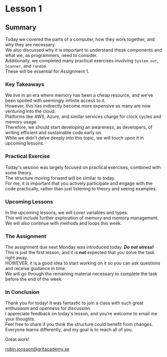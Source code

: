 # Lesson 1

## Summary
Today we covered the parts of a computer, how they work together, and why they are necessary.  
We also discussed why it is important to understand these components and what we, as programmers, need to consider.  
Additionally, we completed many practical exercises involving `System.out`, `Scanner`, and `random`.  
These will be essential for Assignment 1.

### Key Takeaways
We live in an era where memory has been a cheap resource, and we've been spoiled with seemingly infinite access to it.  
However, this has indirectly become more expensive as many are now venturing into the cloud.  
Platforms like AWS, Azure, and similar services charge for clock cycles and memory usage.  
Therefore, we should start developing an awareness, as developers, of writing efficient and sustainable code early on.  
While we didn’t delve deeply into this topic, we will touch upon it in upcoming lessons.

### Practical Exercise
Today's session was largely focused on practical exercises, combined with some theory.  
The structure moving forward will be similar to today.  
For me, it is important that you actively participate and engage with the code practically, rather than just listening to theory and seeing examples.

### Upcoming Lessons
In the upcoming lessons, we will cover variables and types.  
This will include further exploration of memory and memory management.  
We will also continue with methods and loops this week.

### The Assignment
The assignment due next Monday was introduced today. ***Do not stress!***  
This is just the first lesson, and it is ***not*** expected that you solve the task right away.  
HOWEVER, it is a good idea to start working on it so you can ask questions and receive guidance in time.  
We will go through the remaining material necessary to complete the task before the end of the week.

### In Conclusion
Thank you for today! It was fantastic to join a class with such great enthusiasm and openness for discussion.  
I appreciate feedback on today's lesson, and you’re welcome to email me your thoughts.  
Feel free to share if you think the structure could benefit from changes.  
Everyone learns differently, and my goal is to reach all of you.

Great work!

robin.jonsson@gritacademy.se
